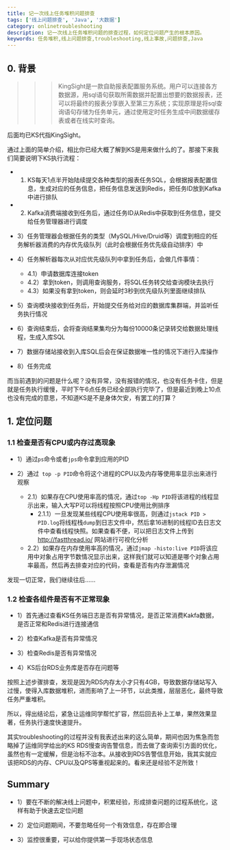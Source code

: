 ```yaml
---
title: 记一次线上任务堆积问题排查
tags: ['线上问题排查', 'Java', '大数据']
category: onlinetroubleshooting
description: 记一次线上任务堆积问题的排查过程，如何定位问题产生的根本原因。
keywords: 任务堆积,线上问题排查,troubleshooting,线上事故,问题排查,Java
---
```


## 0. 背景

>>> KingSight是一款自助报表配置服务系统。用户可以连接各方数据源，用sql语句获取所需数据并配置出想要的数据报表，还可以将最终的报表分享嵌入至第三方系统；实现原理是将sql查询语句存储为任务单元，通过使用定时任务生成中间数据缓存表或者在线实时查询。

后面均已KS代指KingSight。

通过上面的简单介绍，相比你已经大概了解到KS是用来做什么的了。那接下来我们简要说明下KS执行流程：

- 1) KS每天1点半开始陆续提交各种类型的报表任务SQL，会根据报表配置信息，生成对应的任务信息，把任务信息发送到Redis，把任务ID放到Kafka中进行排队

- 2) Kafka消费端接收到任务后，通过任务ID从Redis中获取到任务信息，提交给任务管理器进行调度

- 3）任务管理器会根据任务的类型（MySQL/Hive/Druid等）调度到相应的任务解析器消费的内存优先级队列（此时会根据任务优先级自动排序）中

- 4）任务解析器每次从对应优先级队列中拿到任务后，会做几件事情：
  - 4.1）申请数据库连接token
  - 4.2）拿到token，则调用查询服务，将SQL任务转交给查询模块去执行
  - 4.3）如果没有拿到token，则会延时3秒到优先级队列里面继续排队

- 5）查询模块接收到任务后，开始提交任务给对应的数据库集群端，并监听任务执行情况

- 6）查询结束后，会将查询结果集均分为每份10000条记录转交给数据处理线程，生成入库SQL

- 7）数据存储站接收到入库SQL后会在保证数据唯一性的情况下进行入库操作

- 8）任务完成

而当前遇到的问题是什么呢？没有异常，没有报错的情况，也没有任务卡住，但是就是任务执行缓慢，平时下午6点任务已经全部执行完毕了，但是最近到晚上10点也没有完成的意思，不知道KS是不是身体欠安，有罢工的打算？

## 1. 定位问题

### 1.1 检查是否有CPU或内存过高现象

- 1）通过``` ps ```命令或者``` jps ```命令拿到应用的PID

- 2）通过``` top -p PID```命令将这个进程的CPU以及内存等使用率显示出来进行观察
  - 2.1）如果存在CPU使用率高的情况，通过``` top -Hp PID ```将该进程的线程显示出来，输入大写P可以将线程按照CPU使用比例排序
    - 2.1.1）一旦发现某些线程CPU使用率很高，则通过``` jstack PID > PID.log ```将线程栈``` dump ```到日志文件中，然后拿16进制的线程ID去日志文件中查看线程快照。如果查看不便，可以把日志文件上传到 <a style="color:red;" href="http://fastthread.io/" target="_blank">http://fastthread.io/</a> 网站进行可视化分析
  - 2.2）如果存在内存使用率高的情况，通过``` jmap -histo:live PID ```将该应用中对象占用字节数情况显示出来，这样我们就可以知道是哪个对象占用率最高，然后再去排查对应的代码，查看是否有内存泄漏情况

发现一切正常，我们继续往后......

### 1.2 检查各组件是否有不正常现象

- 1）首先通过查看KS任务端日志是否有异常情况，是否正常消费Kakfa数据，是否正常和Redis进行连接通信

- 2）检查Kafka是否有异常情况

- 3）检查Redis是否有异常情况

- 4）KS后台RDS业务库是否存在问题等

按照上述步骤排查，发现是因为RDS内存太小才只有4GB，导致数据存储站写入过慢，使得入库数据堆积，进而影响了上一环节，以此类推，层层恶化，最终导致任务严重堆积。

所以，得出结论后，紧急让运维同学帮忙扩容，然后回去补上工单，果然效果显著，任务执行速度快速提升。

其实troubleshooting的过程并没有我表述出来的这么简单，期间也因为焦急而忽略掉了运维同学给出的KS RDS慢查询告警信息，而去做了查询索引方面的优化，虽然也有一定缓解，但是治标不治本。从接收到RDS告警信息开始，我其实就应该把RDS的内存、CPU以及QPS等重视起来的。看来还是经验不足所致！

## Summary

- 1）要在不断的解决线上问题中，积累经验，形成排查问题的过程系统化，这样有助于快速去定位问题

- 2）定位问题期间，不要忽略任何一个有效信息，存在即合理

- 3）监控很重要，可以给你提供第一手现场状态信息
